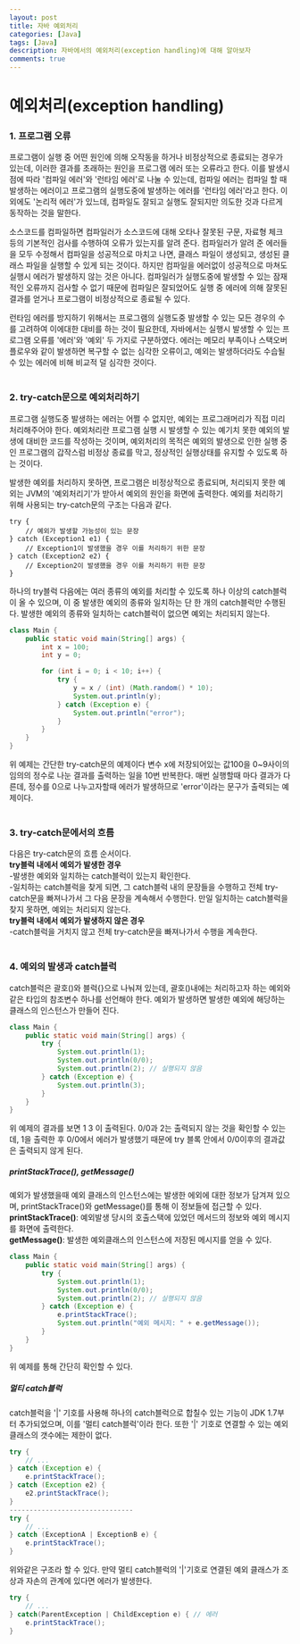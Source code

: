 ```yaml
---
layout: post
title: 자바 예외처리
categories: [Java]
tags: [Java]
description: 자바에서의 예외처리(exception handling)에 대해 알아보자
comments: true
---
```

# **예외처리(exception handling)**  
### 1. 프로그램 오류  
프로그램이 실행 중 어떤 원인에 의해 오작동을 하거나 비정상적으로 종료되는 경우가 있는데, 이러한 결과를 초래하는 원인을 프로그램 에러 또는 오류라고 한다.
이를 발생시점에 따라 '컴파일 에러'와 '런타임 에러'로 나눌 수 있는데, 컴파일 에러는 컴파일 할 때 발생하는 에러이고 프로그램의 실행도중에 발생하는 에러를 '런타임 에러'라고 한다. 이 외에도 '논리적 에러'가 있느데, 컴파일도 잘되고 실행도 잘되지만 의도한 것과 다르게 동작하는 것을 말한다.

소스코드를 컴파일하면 컴파일러가 소스코드에 대해 오타나 잘못된 구문, 자료형 체크 등의 기본적인 검사를 수행하여 오류가 있는지를 알려 준다. 컴파일러가 알려 준 에러들을 모두 수정해서 컴파일을 성공적으로 마치고 나면, 클래스 파일이 생성되고, 생성된 클래스 파일을 실행할 수 있게 되는 것이다.
하지만 컴파일을 에러없이 성공적으로 마쳐도 실행시 에러가 발생하지 않는 것은 아니다. 컴파일러가 실행도중에 발생할 수 있는 잠재적인 오류까지 검사할 수 없기 때문에 컴파일은 잘되었어도 실행 중 에러에 의해 잘못된 결과를 얻거나  프로그램이 비정상적으로 종료될 수 있다.

런타임 에러를 방지하기 위해서는 프로그램의 실행도중 발생할 수 있는 모든 경우의 수를 고려하여 이에대한 대비를 하는 것이 필요한데, 자바에서는 실행시 발생할 수 있는 프로그램 오류를 '에러'와 '예외' 두 가지로 구분하였다. 에러는 메모리 부족이나 스택오버플로우와 같이 발생하면 복구할 수 없는 심각한 오류이고, 예외는 발생하더라도 수습될 수 있는 에러에 비해 비교적 덜 심각한 것이다.  
<br>  
### 2. try-catch문으로 예외처리하기  
프로그램 실행도중 발생하는 에러는 어쩔 수 없지만, 예외는 프로그래머리가 직접 미리 처리해주어야 한다. 예외처리란 프로그램 실행 시 발생할 수 있는 예기치 못한 예외의 발생에 대비한 코드를 작성하는 것이며, 예외처리의 목적은 예외의 발생으로 인한 실행 중인 프로그램의 갑작스럼 비정상 종료를 막고, 정상적인 실행상태를 유지할 수 있도록 하는 것이다.

발생한 예외를 처리하지 못하면, 프로그램은 비정상적으로 종료되며, 처리되지 못한 예외는 JVM의 '예외처리기'가 받아서 예외의 원인을 화면에 출력한다. 예외를 처리하기 위해 사용되는 try-catch문의 구조는 다음과 같다.  
~~~
try {
	// 예외가 발생할 가능성이 있는 문장
} catch (Exception1 e1) {
	// Exception1이 발생했을 경우 이를 처리하기 위한 문장
} catch (Exception2 e2) {
	// Exception2이 발생했을 경우 이를 처리하기 위한 문장
}
~~~  
하나의 try블럭 다음에는 여러 종류의 예외를 처리할 수 있도록 하나 이상의 catch블럭이 올 수 있으며, 이 중 발생한 예외의 종류와 일치하는 단 한 개의 catch블럭만 수행된다. 발생한 예외의 종류와 일치하는 catch블럭이 없으면 예외는 처리되지 않는다.  
~~~java
class Main {
	public static void main(String[] args) {
		int x = 100;
		int y = 0;

		for (int i = 0; i < 10; i++) {
			try {
				y = x / (int) (Math.random() * 10);
				System.out.println(y);
			} catch (Exception e) {
				System.out.println("error");
			}
		}
	}
}
~~~  
위 예제는 간단한 try-catch문의 예제이다 변수 x에 저장되어있는 값100을 0~9사이의 임의의 정수로 나눈 결과를 출력하는 일을 10번 반복한다. 매번 실행할때 마다 결과가 다른데, 정수를 0으로 나누고자할때 에러가 발생하므로 'error'이라는 문구가 출력되는 예제이다.  
<br>  
### 3. try-catch문에서의 흐름  
다음은 try-catch문의 흐름 순서이다.  
**try블럭 내에서 예외가 발생한 경우**  
-발생한 예외와 일치하는 catch블럭이 있는지 확인한다.  
-일치하는 catch블럭을 찾게 되면, 그 catch블럭 내의 문장들을 수행하고 전체 try-catch문을 빠져나가서 그 다음 문장을 계속해서 수행한다. 만일 일치하는 catch블럭을 찾지 못하면, 예외는 처리되지 않는다.  
**try블럭 내에서 예외가 발생하지 않은 경우**  
-catch블럭을 거치지 않고 전체 try-catch문을 빠져나가서 수행을 계속한다.  
<br>  
### 4. 예외의 발생과 catch블럭  
catch블럭은 괄호()와 블럭{}으로 나눠져 있는데, 괄호()내에는 처리하고자 하는 예외와 같은 타입의 참조변수 하나를 선언해야 한다. 예외가 발생하면 발생한 예외에 해당하는 클래스의 인스턴스가 만들어 진다.  
~~~java
class Main {
	public static void main(String[] args) {
		try {
			System.out.println(1);
			System.out.println(0/0);
			System.out.println(2); // 실행되지 않음
		} catch (Exception e) {
			System.out.println(3);
		}
	}
}
~~~  
위 예제의 결과를 보면 1 3 이 출력된다. 0/0과 2는 출력되지 않는 것을 확인할 수 있는데, 1을 출력한 후 0/0에서 에러가 발생했기 때문에 try 블록 안에서 0/0이후의 결과값은 출력되지 않게 된다.

##### **printStackTrace(), getMessage()**  
예외가 발생했을때 예외 클래스의 인스턴스에는 발생한 에외에 대한 정보가 담겨져 있으며, printStackTrace()와 getMessage()를 통해 이 정보들에 접근할 수 있다.  
**printStackTrace()**: 예외발생 당시의 호출스택에 있었던 메서드의 정보와 예외 메시지를 화면에 출력한다.  
**getMessage()**: 발생한 예외클래스의 인스턴스에 저장된 메시지를 얻을 수 있다.  
~~~java
class Main {
	public static void main(String[] args) {
		try {
			System.out.println(1);
			System.out.println(0/0);
			System.out.println(2); // 실행되지 않음
		} catch (Exception e) {
			e.printStackTrace();
			System.out.println("예외 메시지: " + e.getMessage());
		}
	}
}
~~~  
위 예제를 통해 간단히 확인할 수 있다.

##### 멀티 catch블럭  
catch블럭을 '|' 기호를 사용해 하나의 catch블럭으로 합칠수 있는 기능이 JDK 1.7부터 추가되었으며, 이를 '멀티 catch블럭'이라 한다. 또한 '|' 기호로 연결할 수 있는 예외 클래스의 갯수에는 제한이 없다.  
~~~java
try {
	// ...
} catch (Exception e) {
	e.printStackTrace();
} catch (Exception e2) {
	e2.printStackTrace();
}
-------------------------------
try {
	// ...
} catch (ExceptionA | ExceptionB e) {
	e.printStackTrace();
}
~~~  
위와같은 구조라 할 수 있다. 만약 멀티 catch블럭의 '|'기호로 연결된 예외 클래스가 조상과 자손의 관계에 있다면 에러가 발생한다.  
~~~java
try {
	// ...
} catch(ParentException | ChildException e) { // 에러
	e.printStackTrace();
}
~~~  


